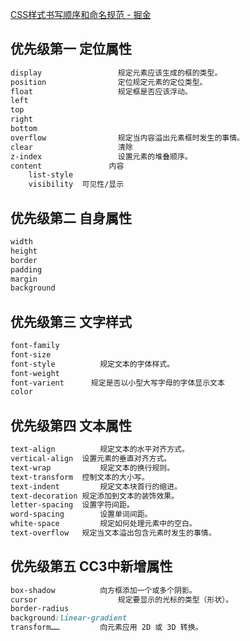 [CSS样式书写顺序和命名规范 - 掘金](https://juejin.cn/post/6844904178330894349)
<a name="ki9mF"></a>
## 优先级第一  定位属性
```css
display 				规定元素应该生成的框的类型。
position 				定位规定元素的定位类型。
float 					规定框是否应该浮动。
left
top
right
bottom
overflow 				规定当内容溢出元素框时发生的事情。
clear 					清除
z-index 				设置元素的堆叠顺序。
content 			  内容
    list-style
    visibility 	可见性/显示
```
<a name="FUt64"></a>
## 优先级第二  自身属性
```css
width
height
border
padding
margin
background
```
<a name="ejq4a"></a>
## 优先级第三  文字样式
```css
font-family
font-size
font-style	 		规定文本的字体样式。
font-weight
font-varient 	  规定是否以小型大写字母的字体显示文本
color
```
<a name="TQDjo"></a>
## 优先级第四  文本属性
```css
text-align 			规定文本的水平对齐方式。
vertical-align 	设置元素的垂直对齐方式。
text-wrap 			规定文本的换行规则。
text-transform 	控制文本的大小写。
text-indent 		规定文本块首行的缩进。
text-decoration	规定添加到文本的装饰效果。
letter-spacing 	设置字符间距。
word-spacing 		设置单词间距。
white-space 		规定如何处理元素中的空白。
text-overflow 	规定当文本溢出包含元素时发生的事情。
```
<a name="VCrp0"></a>
## 优先级第五  CC3中新增属性  
```css
box-shadow 			向方框添加一个或多个阴影。
cursor 					规定要显示的光标的类型（形状）。
border-radius  
background:linear-gradient
transform…… 		向元素应用 2D 或 3D 转换。
```
